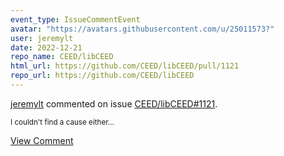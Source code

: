 ```yaml
---
event_type: IssueCommentEvent
avatar: "https://avatars.githubusercontent.com/u/25011573?"
user: jeremylt
date: 2022-12-21
repo_name: CEED/libCEED
html_url: https://github.com/CEED/libCEED/pull/1121
repo_url: https://github.com/CEED/libCEED
---
```


<a href='https://github.com/jeremylt' target='_blank'>jeremylt</a> commented on issue <a href='https://github.com/CEED/libCEED/pull/1121' target='_blank'>CEED/libCEED#1121</a>.

<small>I couldn't find a cause either...</small>

<a href='https://github.com/CEED/libCEED/pull/1121' target='_blank'>View Comment</a>